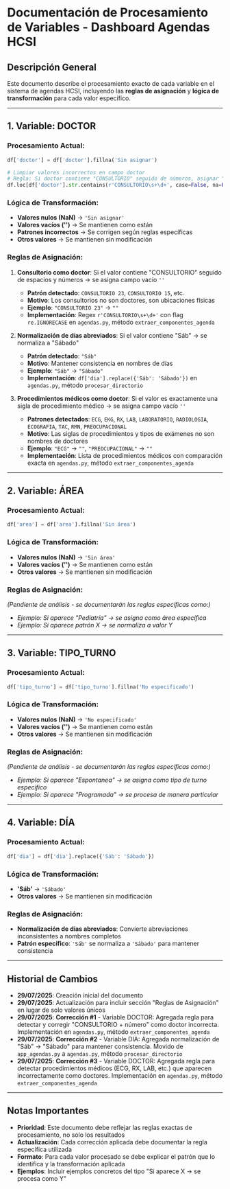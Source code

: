 # Documentación de Procesamiento de Variables - Dashboard Agendas HCSI

## Descripción General
Este documento describe el procesamiento exacto de cada variable en el sistema de agendas HCSI, incluyendo las **reglas de asignación** y **lógica de transformación** para cada valor específico.

---

## 1. Variable: DOCTOR

### Procesamiento Actual:
```python
df['doctor'] = df['doctor'].fillna('Sin asignar')

# Limpiar valores incorrectos en campo doctor
# Regla: Si doctor contiene "CONSULTORIO" seguido de números, asignar "Sin asignar"
df.loc[df['doctor'].str.contains(r'CONSULTORIO\s+\d+', case=False, na=False), 'doctor'] = 'Sin asignar'
```

### Lógica de Transformación:
- **Valores nulos (NaN)** → `'Sin asignar'`
- **Valores vacíos ('')** → Se mantienen como están
- **Patrones incorrectos** → Se corrigen según reglas específicas
- **Otros valores** → Se mantienen sin modificación

### Reglas de Asignación:
1. **Consultorio como doctor**: Si el valor contiene "CONSULTORIO" seguido de espacios y números → se asigna campo vacío `''`
   - **Patrón detectado**: `CONSULTORIO 23`, `CONSULTORIO 15`, etc.
   - **Motivo**: Los consultorios no son doctores, son ubicaciones físicas
   - **Ejemplo**: `"CONSULTORIO 23"` → `""`
   - **Implementación**: Regex `r'CONSULTORIO\s+\d+'` con flag `re.IGNORECASE` en `agendas.py`, método `extraer_componentes_agenda`

2. **Normalización de días abreviados**: Si el valor contiene "Sáb" → se normaliza a "Sábado"
   - **Patrón detectado**: `"Sáb"`
   - **Motivo**: Mantener consistencia en nombres de días
   - **Ejemplo**: `"Sáb"` → `"Sábado"`
   - **Implementación**: `df['dia'].replace({'Sáb': 'Sábado'})` en `agendas.py`, método `procesar_directorio`

3. **Procedimientos médicos como doctor**: Si el valor es exactamente una sigla de procedimiento médico → se asigna campo vacío `''`
   - **Patrones detectados**: `ECG`, `EKG`, `RX`, `LAB`, `LABORATORIO`, `RADIOLOGIA`, `ECOGRAFIA`, `TAC`, `RMN`, `PREOCUPACIONAL`
   - **Motivo**: Las siglas de procedimientos y tipos de exámenes no son nombres de doctores
   - **Ejemplo**: `"ECG"` → `""`, `"PREOCUPACIONAL"` → `""`
   - **Implementación**: Lista de procedimientos médicos con comparación exacta en `agendas.py`, método `extraer_componentes_agenda`

---

## 2. Variable: ÁREA

### Procesamiento Actual:
```python
df['area'] = df['area'].fillna('Sin área')
```

### Lógica de Transformación:
- **Valores nulos (NaN)** → `'Sin área'`
- **Valores vacíos ('')** → Se mantienen como están
- **Otros valores** → Se mantienen sin modificación

### Reglas de Asignación:
*(Pendiente de análisis - se documentarán las reglas específicas como:)*
- *Ejemplo: Si aparece "Pediatría" → se asigna como área específica*
- *Ejemplo: Si aparece patrón X → se normaliza a valor Y*

---

## 3. Variable: TIPO_TURNO

### Procesamiento Actual:
```python
df['tipo_turno'] = df['tipo_turno'].fillna('No especificado')
```

### Lógica de Transformación:
- **Valores nulos (NaN)** → `'No especificado'`
- **Valores vacíos ('')** → Se mantienen como están
- **Otros valores** → Se mantienen sin modificación

### Reglas de Asignación:
*(Pendiente de análisis - se documentarán las reglas específicas como:)*
- *Ejemplo: Si aparece "Espontanea" → se asigna como tipo de turno específico*
- *Ejemplo: Si aparece "Programada" → se procesa de manera particular*

---

## 4. Variable: DÍA

### Procesamiento Actual:
```python
df['dia'] = df['dia'].replace({'Sáb': 'Sábado'})
```

### Lógica de Transformación:
- **'Sáb'** → `'Sábado'`
- **Otros valores** → Se mantienen sin modificación

### Reglas de Asignación:
- **Normalización de días abreviados**: Convierte abreviaciones inconsistentes a nombres completos
- **Patrón específico**: `'Sáb'` se normaliza a `'Sábado'` para mantener consistencia

---

## Historial de Cambios
- **29/07/2025**: Creación inicial del documento
- **29/07/2025**: Actualización para incluir sección "Reglas de Asignación" en lugar de solo valores únicos
- **29/07/2025**: **Corrección #1** - Variable DOCTOR: Agregada regla para detectar y corregir "CONSULTORIO + número" como doctor incorrecta. Implementación en `agendas.py`, método `extraer_componentes_agenda`
- **29/07/2025**: **Corrección #2** - Variable DIA: Agregada normalización de "Sáb" → "Sábado" para mantener consistencia. Movido de `app_agendas.py` a `agendas.py`, método `procesar_directorio`
- **29/07/2025**: **Corrección #3** - Variable DOCTOR: Agregada regla para detectar procedimientos médicos (ECG, RX, LAB, etc.) que aparecen incorrectamente como doctores. Implementación en `agendas.py`, método `extraer_componentes_agenda`

---

## Notas Importantes
- **Prioridad**: Este documento debe reflejar las reglas exactas de procesamiento, no solo los resultados
- **Actualización**: Cada corrección aplicada debe documentar la regla específica utilizada
- **Formato**: Para cada valor procesado se debe explicar el patrón que lo identifica y la transformación aplicada
- **Ejemplos**: Incluir ejemplos concretos del tipo "Si aparece X → se procesa como Y"
